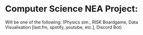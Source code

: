# Computer Science NEA Project: 
Will be one of the following: (Physics sim., RISK Boardgame, Data Visualisation [last.fm, spotify, youtube, etc.], Discord Bot) 

